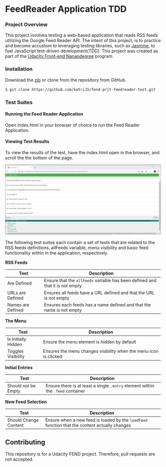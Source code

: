 # FeedReader Application TDD




### Project Overview

This project involves testing a web-based application that reads RSS feeds utilizing the Google Feed Reader API. The intent of this project, is to practice and become accustom to leveraging testing libraries, such as [Jasmine], to fuel JavaScript test-driven development(TDD). This project was created as part of the [Udacity Front-end Nanaodegree] program.


### Installation

 Download the [zip] or clone from the repository from GitHub.
 ```sh
 $ git clone https://github.com/katriJS/fend-prjt-feedreader-test.git
 ```


### Test Suites



#### Running the Feed Reader Application
Open index.html in your browser of choice to run the Feed Reader Application.

#### Viewing Test Results
To view the results of the test, have the index.html open in the browser, and scroll the the bottom of the page.

![alt text](/img/feedreader.png)

The following test suites each contain a set of tests that are related to the RSS feeds definitions, allFeeds variable, menu visibility and basic feed functionality within in the application, respectively.

**RSS Feeds**

| Test | Description |
| ------ | ------ |
| Are Defined | Ensure that the `allFeeds` variable has been defined and that it is not empty |
| URLs are Defined | Ensures all feeds have a URL defined and that the URL is not empty |
| Names are Defined | Ensures each feeds has a name defined and that the name is not empty |

**The Menu**

| Test | Description |
| ------ | ------ |
| Is Initially Hidden | Ensure the menu element is hidden by default |
| Toggles Visibility | Ensures the menu changes visibility when the menu icon is clicked |

**Initial Entries**

| Test | Description |
| ------ | ------ |
| Should not be Empty | Ensure there is at least a single `.entry` element within the `.feed` container |

**New Feed Selection**

| Test | Description |
| ------ | ------ |
| Should Change Content | Ensure when a new feed is loaded by the `loadFeed` function that the content actually changes |


## Contributing

This repository is for a Udacity FEND project. Therefore, pull requests are not accepted.


[//]: # (reference links)
   [Jasmine]: <http://jasmine.github.io/>
   [Udacity Front-end Nanaodegree]: <https://www.udacity.com/course/front-end-web-developer-nanodegree--nd0011>
   [zip]: <https://github.com/katriJS/fend-prjt-feedreader-test/archive/master.zip>
